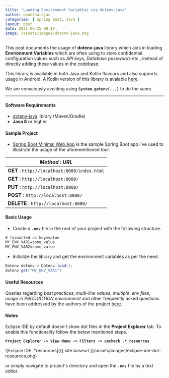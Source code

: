 ```yaml
---
title: "Loading Environment Variables via dotenv-java"
author: anantharajuc
categories: [ Spring Boot, Java ]
layout: post
date: 2021-06-25 08:10
image: /assets/images/dotenv-java.png
---
```


This post documents the usage of **dotenv-java** library which aids in loading **Environment Variables** which are often using to store confidential configuration values such as *API keys*, *Database passwords* etc., instead of directly adding these values in the codebase. 

This library is available in both Java and Kotlin flavours and also supports usage in Android. A Kotlin version of this library is avaiable [here](https://github.com/cdimascio/dotenv-kotlin).

We are consciously avoiding using **`System.getenv(...)`** to do the same.

---

#### Software Requirements

- [dotenv-java](https://github.com/cdimascio/dotenv-java#install) library (Maven/Gradle)
- **Java 8** or higher

#### Sample Project

- [Spring Boot Minimal Web App](https://github.com/AnanthaRajuC/Spring-Boot-Minimal-Web-App) is the sample Spring Boot app i've used to illustrate the usage of the aforementioned tool.

| *Method*   :  *URL*                             |
|-------------------------------------------------|
| **GET**    : `http://localhost:8080/index.html` |
| **GET**    : `http://localhost:8080/`           |
| **PUT**    : `http://localhost:8080/`           | 
| **POST**   : `http://localhost:8080/`           | 
| **DELETE** : `http://localhost:8080/`           |

#### Basic Usage

- Create a **`.env`** file in the root of your project with the following structure.

~~~txt
# formatted as key=value
MY_ENV_VAR1=some_value
MY_ENV_VAR2=some_value
~~~

- Initialize the library and get the environment variables as per the need.

~~~java
Dotenv dotenv = Dotenv.load();
dotenv.get("MY_ENV_VAR1")
~~~

#### Useful Resources

Queries regarding *best practices*, *multi-line values*, *multiple .env files*, *usage in PRODUCTION environment* and other frequently asked questions have been addressed by the authors of the project [here](https://github.com/cdimascio/dotenv-java#faq).

#### Notes

Eclipse IDE by default doesn't show dot files in the **Project Explorer** tab. To enable this functionality follow the below mentioned steps.

**`Project Explorer -> View Menu -> Filters -> uncheck .* resources`**

![Eclipse IDE .*resources]({{ site.baseurl }}/assets/images/eclipse-ide-dot-resources.png)  

or simply navigate to project's directory and open the **`.env`** file by a text editor.